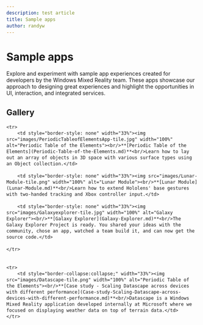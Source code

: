 ```yaml
---
description: test article
title: Sample apps
author: randyw
---
```


# Sample apps

Explore and experiment with sample app experiences created for developers by the Windows Mixed Reality team. These apps showcase our approach to designing great experiences and highlight the opportunities in UI, interaction, and integrated services.

## Gallery

<table style="border-collapse:collapse;">

	<tr>
		<td style="border-style: none" width="33%"><img src="images/PeriodicTableofElementsApp-tile.jpg" width="100%" alt="Periodic Table of the Elements"><br/>**[Periodic Table of the Elements](Periodic-Table-of-the-Elements.md)**<br/>Learn how to lay out an array of objects in 3D space with various surface types using an Object collection.</td>

		<td style="border-style: none" width="33%"><img src="images/Lunar-Module-tile.png" width="100%" alt="Lunar Module"><br/>**[Lunar Module](Lunar-Module.md)**<br/>Learn how to extend Hololens' base gestures with two-handed tracking and Xbox controller input.</td>

		<td style="border-style: none" width="33%"><img src="images/Galaxyexplorer-tile.jpg" width="100%" alt="Galaxy Explorer"><br/>**[Galaxy Explorer](Galaxy-Explorer.md)**<br/>The Galaxy Explorer Project is ready. You shared your ideas with the community, chose an app, watched a team build it, and can now get the source code.</td>

	</tr>
	
	
	<tr>
		<td style="border-collapse:collapse;" width="33%"><img src="images/Datascape-tile.png" width="100%" alt="Periodic Table of the Elements"><br/>**[Case study - Scaling Datascape across devices with different performance](Case-study-Scaling-Datascape-across-devices-with-different-performance.md)**<br/>Datascape is a Windows Mixed Reality application developed internally at Microsoft where we focused on displaying weather data on top of terrain data.</td>
	</tr>

</table>
